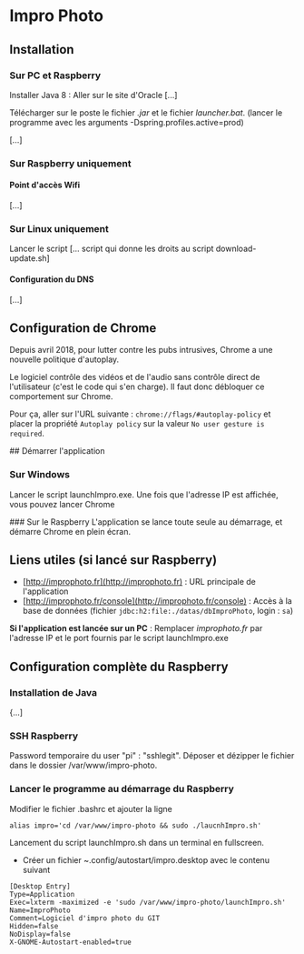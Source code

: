 # Impro Photo

## Installation

### Sur PC et Raspberry
Installer Java 8 : Aller sur le site d'Oracle [...]

Télécharger sur le poste le fichier *.jar* et le fichier *launcher.bat*. (lancer le programme avec les arguments -Dspring.profiles.active=prod)

[...]

### Sur Raspberry uniquement
#### Point d'accès Wifi
[...]

### Sur Linux uniquement
Lancer le script [... script qui donne les droits au script download-update.sh]

#### Configuration du DNS
[...]

## Configuration de Chrome
Depuis avril 2018, pour lutter contre les pubs intrusives, Chrome a une nouvelle politique d'autoplay. 

Le logiciel contrôle des vidéos et de l'audio sans contrôle direct de l'utilisateur (c'est le code qui s'en charge). Il faut donc débloquer ce comportement sur Chrome.

Pour ça, aller sur l'URL suivante : ```chrome://flags/#autoplay-policy``` et placer la propriété ```Autoplay policy``` sur la valeur ```No user gesture is required```.

## Démarrer l'application

### Sur Windows
Lancer le script launchImpro.exe. Une fois que l'adresse IP est affichée, vous pouvez lancer Chrome 

### Sur le Raspberry
L'application se lance toute seule au démarrage, et démarre Chrome en plein écran.

## Liens utiles (si lancé sur Raspberry)
* [http://improphoto.fr](http://improphoto.fr) : URL principale de l'application
* [http://improphoto.fr/console](http://improphoto.fr/console) : Accès à la base de données (fichier ```jdbc:h2:file:./datas/dbImproPhoto```, login : ```sa```)

**Si l'application est lancée sur un PC** : 
Remplacer _improphoto.fr_ par l'adresse IP et le port fournis par le script launchImpro.exe 

## Configuration complète du Raspberry
### Installation de Java
{...]

### SSH Raspberry
Password temporaire du user "pi" : "sshlegit".
Déposer et dézipper le fichier dans le dossier /var/www/impro-photo.

### Lancer le programme au démarrage du Raspberry
Modifier le fichier .bashrc et ajouter la ligne
```
alias impro='cd /var/www/impro-photo && sudo ./laucnhImpro.sh'
```

Lancement du script launchImpro.sh dans un terminal en fullscreen.
* Créer un fichier ~.config/autostart/impro.desktop avec le contenu suivant
```
[Desktop Entry]
Type=Application
Exec=lxterm -maximized -e 'sudo /var/www/impro-photo/launchImpro.sh'
Name=ImproPhoto
Comment=Logiciel d'impro photo du GIT
Hidden=false
NoDisplay=false
X-GNOME-Autostart-enabled=true
```